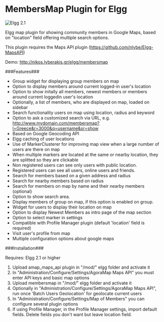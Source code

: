 MembersMap Plugin for Elgg
==========================

![Elgg 2.1](https://img.shields.io/badge/Elgg-2.1-orange.svg?style=flat-square)

Elgg map plugin for showing community members in Google Maps, based on "location" field offering multiple search options.

This plugin requires the Maps API plugin (https://github.com/nlybe/Elgg-MapsAPI)

Demo: http://nikos.lyberakis.gr/elgg/membersmap

###Features###

- Group widget for displaying group members on map
- Option to display members around current logged-in user's location
- Option to show initally all members, newest members or members around current loggedin user's location
- Optionally, a list of members, who are displayed on map, loaded on sidebar
- Search functionality users on map using location, radius and keyword
- Option to ask a customized search via URL, e.g. http://www.mydomain.com/membersmap?l=Greece&r=3000&q=username&sr=show
- Based on Google Geocoding API
- Elgg caching of user locations
- Use of MarkerClusterer for improving map view when a large number of users are there on map
- When multiple markers are located at the same or nearby location, they are splitted so they are clickable
- Non registered users can see only users with public location.
- Registered users can see all users, online users and friends.
- Search for members based on a given address and radius
- Search for nearby members based on radius
- Search for members on map by name and their nearby members (optional)
- Option to show search area.
- Display members of group on map, if this option is enabled on group.
- Widget for users to display their location on map
- Option to display Newest Members as intro page of the map section
- Option to select marker in settings
- Compatible with Profile Manager plugin (default 'location' field is required)
- Visit user's profile from map
- Multiple configuration options about google maps

###Installation###

Requires: Elgg 2.1 or higher

1. Upload amap_maps_api plugin in "/mod/" elgg folder and activate it
2. In "Administration/Configure/Settings/AgoraMap Maps API" you must enter API keys and basic map options
3. Upload membersmap in "/mod/" elgg folder and activate it
4. Optionally in "Administration/Configure/Settings/AgoraMap Maps API", run once 'Batch Users Geolocation' for geolocate current users
5. In "Administration/Configure/Settings/Map of Members" you can configure several plugin options
6. If using Profile Manager, in the Profile Manager settings, import default fields. Delete fields you don't want but leave location field.






